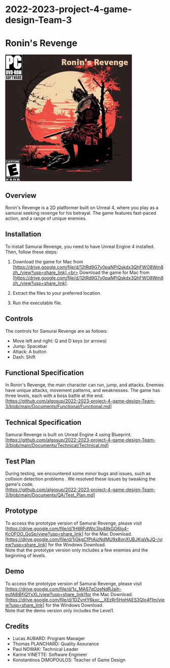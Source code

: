 # 2022-2023-project-4-game-design-Team-3

# Ronin's Revenge

<img src="Documents/image/Ronins_Revenge_1.png" alt= “” width="400px" height="400px">



## Overview

Ronin's Revenge is a 2D platformer built on Unreal 4, where you play as a samurai seeking revenge for his betrayal. The game features fast-paced action, and a range of unique enemies.

## Installation

To install Samurai Revenge, you need to have Unreal Engine 4 installed. Then, follow these steps:

1. Download the game for Mac from [https://drive.google.com/file/d/12tRd9G7y0paNPiQskdx3QhFWO8Wm8zh_/view?usp=share_link].<br>
Download the game for Mac from [https://drive.google.com/file/d/12tRd9G7y0paNPiQskdx3QhFWO8Wm8zh_/view?usp=share_link].

2. Extract the files to your preferred location.
3. Run the executable file.

## Controls

The controls for Samurai Revenge are as follows:

- Move left and right: Q and D keys (or arrows)
- Jump: Spacebar 
- Attack: A button
- Dash: Shift

## Functional Specification

In Ronin's Revenge, the main character can run, jump, and attacks. Enemies have unique attacks, movement patterns, and weaknesses. The game has three levels, each with a boss battle at the end.<br>
[https://github.com/algosup/2022-2023-project-4-game-design-Team-3/blob/main/Documents/Functional/Functional.md]

## Technical Specification

Samurai Revenge is built on Unreal Engine 4 using Blueprint.<br>
[https://github.com/algosup/2022-2023-project-4-game-design-Team-3/blob/main/Documents/Technical/Technical.md]

## Test Plan

During testing, we encountered some minor bugs and issues, such as collision detection problems . We resolved these issues by tweaking the game's code.<br>
[https://github.com/algosup/2022-2023-project-4-game-design-Team-3/blob/main/Documents/QA/Test_Plan.md]

## Prototype

To access the prototype version of Samurai Revenge, please visit <br>
[https://drive.google.com/file/d/1H6RFdWic3lg46kGG6Io4-KcOFOO_GoSp/view?usp=share_link] for the Mac Download.<br>
[https://drive.google.com/file/d/1jGkgCfPtAjzNdMU9x8onXUBJKiaVkJQ-/view?usp=share_link] for the Windows Download.<br>
Note that the prototype version only includes a few enemies and the beginning of levels.

## Demo

To access the prototype version of Samurai Revenge, please visit <br>
[https://drive.google.com/file/d/1x_MAS7qOzeNdRJaih-eufA8iBfiQYxXL/view?usp=share_link]for the Mac Download.<br>
[https://drive.google.com/file/d/1DZvntY6kxc__XEzRr5HqHAES3Qlo4f1m/view?usp=share_link] for the Windows Download.<br>
Note that the demo version only includes the Level1.

## Credits

- Lucas AUBARD: Program Manager
- Thomas PLANCHARD: Quality Assurance
- Paul NOWAK: Technical Leader
- Karine VINETTE: Software Engineer
- Konstantinos DIMOPOULOS: Teacher of Game Design

